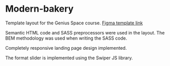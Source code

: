 # Modern-bakery

Template layout for the Genius Space course. <a href="https://www.figma.com/design/fDlsHwelyuOVsfUmCzm3dA/%D0%A1%D1%83%D1%87%D0%B0%D1%81%D0%BD%D1%8F-%D0%BF%D0%B5%D0%BA%D0%B0%D1%80%D0%BD%D1%8F?t=tDbSXa3f6qoQYgTS-0" target="_blank">Figma template link</a>

Semantic HTML code and SASS preprocessors were used in the layout.
The BEM methodology was used when writing the SASS code.

Completely responsive landing page design implemented.

The format slider is implemented using the Swiper JS library.
